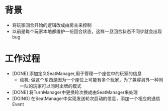 # 背景
- 将玩家回合开始的逻辑改成由房主来控制
- 以前是每个玩家本地都维护一份回合状态，这样一旦回合状态不同步就会出现bug

# 工作过程
- [DONE] 添加定义SeatManager,用于管理一个座位中的玩家的信息
	- 动机: 做这个东西是因为一个座位上可能有多个玩家，为了兼容另外一种同一队的玩家可以同时出牌的模式
- [DONE] 将TurnManager中更换轮次换成由SeatManager来处理
- [DOING] 在SeatManager中实现发送轮次启动的信息，添加一个相应的通信Event
 